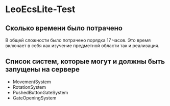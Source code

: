 # LeoEcsLite-Test
## Сколько времени было потрачено
В общей сложности было потрачено порядка 17 часов. Это время включает в себя как изучение предметной области так и реализация. 
## Список систем, которые могут и должны быть запущены на сервере
- MovementSystem
- RotationSystem
- PushedButtonGateSystem
- GateOpeningSystem